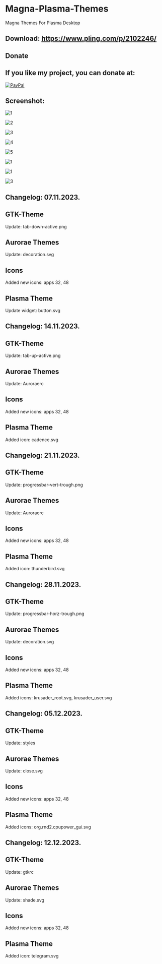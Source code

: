 # Magna-Plasma-Themes
Magna Themes For Plasma Desktop

Download: https://www.pling.com/p/2102246/
------------------------------------------


<html>
  <head>
    <meta charset="utf-8" />
  </head>
  <body>
    <h2>Donate</h2>
    <h2>If you like my project, you can donate at:</h2>
    <a href="https://www.paypal.com/paypalme/VesnaLazic">
    <img src="PayPal.png" alt="PayPal" />
    </a>
  </body>
</html>


Screenshot:
-----------

![1](https://github.com/L4ki/Magna-Plasma-Themes/assets/45247573/18771ccd-8b8c-448e-8c92-2f3e17fb3db9)

![2](https://github.com/L4ki/Magna-Plasma-Themes/assets/45247573/c07bcd19-ba0f-42cf-b8d5-705542a559c7)

![3](https://github.com/L4ki/Magna-Plasma-Themes/assets/45247573/e56ff813-d194-4c4e-a6cf-3aca3870755b)

![4](https://github.com/L4ki/Magna-Plasma-Themes/assets/45247573/9653d849-dd1e-4c63-a6cc-32f2e38b3ab6)

![5](https://github.com/L4ki/Magna-Plasma-Themes/assets/45247573/f30fa4bd-f01b-4653-93af-202062e1f676)

![1](https://github.com/L4ki/Magna-Plasma-Themes/assets/45247573/12edbdd8-8ef7-4265-b1bd-b3ec609ec3f0)

![1](https://github.com/L4ki/Magna-Plasma-Themes/assets/45247573/ae3b94c0-c688-4c71-b38b-e536d2f4e45a)

![3](https://github.com/L4ki/Magna-Plasma-Themes/assets/45247573/545a9465-11ee-4b04-b8ce-686514541be1)


Changelog: 07.11.2023.
----------------------

GTK-Theme
----------

Update: tab-down-active.png

Aurorae Themes
---------------

Update: decoration.svg

Icons
-----

Added new icons: apps 32, 48

Plasma Theme
------------

Update widget: button.svg


Changelog: 14.11.2023.
----------------------

GTK-Theme
----------

Update: tab-up-active.png

Aurorae Themes
---------------

Update: Auroraerc

Icons
-----

Added new icons: apps 32, 48

Plasma Theme
------------

Added icon: cadence.svg

Changelog: 21.11.2023.
----------------------

GTK-Theme
----------

Update: progressbar-vert-trough.png

Aurorae Themes
---------------

Update: Auroraerc

Icons
-----

Added new icons: apps 32, 48

Plasma Theme
------------

Added icon: thunderbird.svg

Changelog: 28.11.2023.
----------------------

GTK-Theme
----------

Update: progressbar-horz-trough.png

Aurorae Themes
---------------

Update: decoration.svg

Icons
-----

Added new icons: apps 32, 48

Plasma Theme
------------

Added icons: krusader_root.svg, krusader_user.svg


Changelog: 05.12.2023.
----------------------

GTK-Theme
----------

Update: styles

Aurorae Themes
---------------

Update: close.svg

Icons
-----

Added new icons: apps 32, 48

Plasma Theme
------------

Added icons: org.rnd2.cpupower_gui.svg


Changelog: 12.12.2023.
----------------------

GTK-Theme
----------

Update: gtkrc

Aurorae Themes
---------------

Update: shade.svg

Icons
-----

Added new icons: apps 32, 48

Plasma Theme
------------

Added icon: telegram.svg
